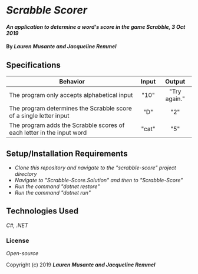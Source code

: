 # _Scrabble Scorer_

#### _An application to determine a word's score in the game Scrabble, 3 Oct 2019_

#### By _**Lauren Musante and Jacqueline Remmel**_

## Specifications

| Behavior | Input | Output |
| -------- | :---------: | :---------: |
| The program only accepts alphabetical input | "10" | "Try again." |
| The program determines the Scrabble score of a single letter input | "D" | "2" |
| The program adds the Scrabble scores of each letter in the input word | "cat" | "5" |


## Setup/Installation Requirements

* _Clone this repository and navigate to the "scrabble-score" project directory_
* _Navigate to "Scrabble-Score.Solution" and then to "Scrabble-Score"_
* _Run the command "dotnet restore"_
* _Run the command "dotnet run"_

## Technologies Used

_C#, .NET_

### License

*Open-source*

Copyright (c) 2019 **_Lauren Musante and Jacqueline Remmel_**